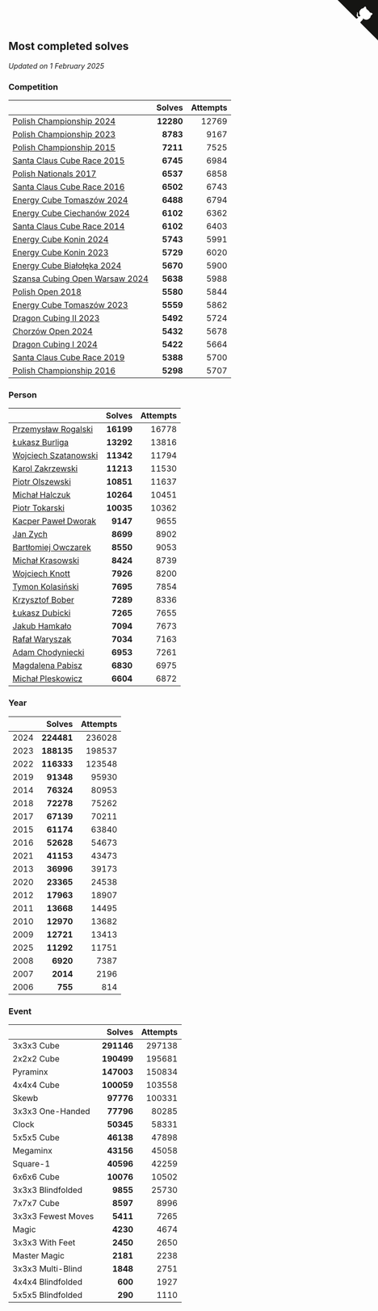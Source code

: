## Most completed solves

*Updated on  1 February 2025*


### Competition

|  | Solves | Attempts |
| :--- | ---: | ---: |
| [Polish Championship 2024](https://www.worldcubeassociation.org/competitions/PolishChampionship2024) | **12280** | 12769 |
| [Polish Championship 2023](https://www.worldcubeassociation.org/competitions/PolishChampionship2023) | **8783** | 9167 |
| [Polish Championship 2015](https://www.worldcubeassociation.org/competitions/PolishChampionship2015) | **7211** | 7525 |
| [Santa Claus Cube Race 2015](https://www.worldcubeassociation.org/competitions/SantaClausCubeRace2015) | **6745** | 6984 |
| [Polish Nationals 2017](https://www.worldcubeassociation.org/competitions/PolishNationals2017) | **6537** | 6858 |
| [Santa Claus Cube Race 2016](https://www.worldcubeassociation.org/competitions/SantaClausCubeRace2016) | **6502** | 6743 |
| [Energy Cube Tomaszów 2024](https://www.worldcubeassociation.org/competitions/EnergyCubeTomaszowMazowiecki2024) | **6488** | 6794 |
| [Energy Cube Ciechanów 2024](https://www.worldcubeassociation.org/competitions/EnergyCubeCiechanow2024) | **6102** | 6362 |
| [Santa Claus Cube Race 2014](https://www.worldcubeassociation.org/competitions/SantaClausRace2014) | **6102** | 6403 |
| [Energy Cube Konin 2024](https://www.worldcubeassociation.org/competitions/EnergyCubeKonin2024) | **5743** | 5991 |
| [Energy Cube Konin 2023](https://www.worldcubeassociation.org/competitions/EnergyCubeKonin2023) | **5729** | 6020 |
| [Energy Cube Białołęka 2024](https://www.worldcubeassociation.org/competitions/EnergyCubeBialoleka2024) | **5670** | 5900 |
| [Szansa Cubing Open Warsaw 2024](https://www.worldcubeassociation.org/competitions/SzansaCubingOpenWarsaw2024) | **5638** | 5988 |
| [Polish Open 2018](https://www.worldcubeassociation.org/competitions/PolishOpen2018) | **5580** | 5844 |
| [Energy Cube Tomaszów 2023](https://www.worldcubeassociation.org/competitions/EnergyCubeTomaszowMazowiecki2023) | **5559** | 5862 |
| [Dragon Cubing II 2023](https://www.worldcubeassociation.org/competitions/DragonCubingII2023) | **5492** | 5724 |
| [Chorzów Open 2024](https://www.worldcubeassociation.org/competitions/ChorzowOpen2024) | **5432** | 5678 |
| [Dragon Cubing I 2024](https://www.worldcubeassociation.org/competitions/DragonCubingI2024) | **5422** | 5664 |
| [Santa Claus Cube Race 2019](https://www.worldcubeassociation.org/competitions/SantaClausCubeRace2019) | **5388** | 5700 |
| [Polish Championship 2016](https://www.worldcubeassociation.org/competitions/PolishChampionship2016) | **5298** | 5707 |

### Person

|  | Solves | Attempts |
| :--- | ---: | ---: |
| [Przemysław Rogalski](https://www.worldcubeassociation.org/persons/2013ROGA02) | **16199** | 16778 |
| [Łukasz Burliga](https://www.worldcubeassociation.org/persons/2013BURL01) | **13292** | 13816 |
| [Wojciech Szatanowski](https://www.worldcubeassociation.org/persons/2011SZAT01) | **11342** | 11794 |
| [Karol Zakrzewski](https://www.worldcubeassociation.org/persons/2014ZAKR01) | **11213** | 11530 |
| [Piotr Olszewski](https://www.worldcubeassociation.org/persons/2013OLSZ02) | **10851** | 11637 |
| [Michał Halczuk](https://www.worldcubeassociation.org/persons/2006HALC01) | **10264** | 10451 |
| [Piotr Tokarski](https://www.worldcubeassociation.org/persons/2013TOKA01) | **10035** | 10362 |
| [Kacper Paweł Dworak](https://www.worldcubeassociation.org/persons/2020DWOR01) | **9147** | 9655 |
| [Jan Zych](https://www.worldcubeassociation.org/persons/2014ZYCH01) | **8699** | 8902 |
| [Bartłomiej Owczarek](https://www.worldcubeassociation.org/persons/2013OWCZ01) | **8550** | 9053 |
| [Michał Krasowski](https://www.worldcubeassociation.org/persons/2013KRAS02) | **8424** | 8739 |
| [Wojciech Knott](https://www.worldcubeassociation.org/persons/2011KNOT01) | **7926** | 8200 |
| [Tymon Kolasiński](https://www.worldcubeassociation.org/persons/2016KOLA02) | **7695** | 7854 |
| [Krzysztof Bober](https://www.worldcubeassociation.org/persons/2013BOBE01) | **7289** | 8336 |
| [Łukasz Dubicki](https://www.worldcubeassociation.org/persons/2018DUBI01) | **7265** | 7655 |
| [Jakub Hamkało](https://www.worldcubeassociation.org/persons/2018HAMK01) | **7094** | 7673 |
| [Rafał Waryszak](https://www.worldcubeassociation.org/persons/2013WARY01) | **7034** | 7163 |
| [Adam Chodyniecki](https://www.worldcubeassociation.org/persons/2017CHOD02) | **6953** | 7261 |
| [Magdalena Pabisz](https://www.worldcubeassociation.org/persons/2017PABI01) | **6830** | 6975 |
| [Michał Pleskowicz](https://www.worldcubeassociation.org/persons/2009PLES01) | **6604** | 6872 |

### Year

|  | Solves | Attempts |
| :--- | ---: | ---: |
| 2024 | **224481** | 236028 |
| 2023 | **188135** | 198537 |
| 2022 | **116333** | 123548 |
| 2019 | **91348** | 95930 |
| 2014 | **76324** | 80953 |
| 2018 | **72278** | 75262 |
| 2017 | **67139** | 70211 |
| 2015 | **61174** | 63840 |
| 2016 | **52628** | 54673 |
| 2021 | **41153** | 43473 |
| 2013 | **36996** | 39173 |
| 2020 | **23365** | 24538 |
| 2012 | **17963** | 18907 |
| 2011 | **13668** | 14495 |
| 2010 | **12970** | 13682 |
| 2009 | **12721** | 13413 |
| 2025 | **11292** | 11751 |
| 2008 | **6920** | 7387 |
| 2007 | **2014** | 2196 |
| 2006 | **755** | 814 |

### Event

|  | Solves | Attempts |
| :--- | ---: | ---: |
| 3x3x3 Cube | **291146** | 297138 |
| 2x2x2 Cube | **190499** | 195681 |
| Pyraminx | **147003** | 150834 |
| 4x4x4 Cube | **100059** | 103558 |
| Skewb | **97776** | 100331 |
| 3x3x3 One-Handed | **77796** | 80285 |
| Clock | **50345** | 58331 |
| 5x5x5 Cube | **46138** | 47898 |
| Megaminx | **43156** | 45058 |
| Square-1 | **40596** | 42259 |
| 6x6x6 Cube | **10076** | 10502 |
| 3x3x3 Blindfolded | **9855** | 25730 |
| 7x7x7 Cube | **8597** | 8996 |
| 3x3x3 Fewest Moves | **5411** | 7265 |
| Magic | **4230** | 4674 |
| 3x3x3 With Feet | **2450** | 2650 |
| Master Magic | **2181** | 2238 |
| 3x3x3 Multi-Blind | **1848** | 2751 |
| 4x4x4 Blindfolded | **600** | 1927 |
| 5x5x5 Blindfolded | **290** | 1110 |


<a href="https://github.com/maxidragon/wca_statistics_pl" class="github-corner" aria-label="View source on Github"><svg width="80" height="80" viewBox="0 0 250 250" style="fill:#151513; color:#fff; position: absolute; top: 0; border: 0; right: 0;" aria-hidden="true"><path d="M0,0 L115,115 L130,115 L142,142 L250,250 L250,0 Z"></path><path d="M128.3,109.0 C113.8,99.7 119.0,89.6 119.0,89.6 C122.0,82.7 120.5,78.6 120.5,78.6 C119.2,72.0 123.4,76.3 123.4,76.3 C127.3,80.9 125.5,87.3 125.5,87.3 C122.9,97.6 130.6,101.9 134.4,103.2" fill="currentColor" style="transform-origin: 130px 106px;" class="octo-arm"></path><path d="M115.0,115.0 C114.9,115.1 118.7,116.5 119.8,115.4 L133.7,101.6 C136.9,99.2 139.9,98.4 142.2,98.6 C133.8,88.0 127.5,74.4 143.8,58.0 C148.5,53.4 154.0,51.2 159.7,51.0 C160.3,49.4 163.2,43.6 171.4,40.1 C171.4,40.1 176.1,42.5 178.8,56.2 C183.1,58.6 187.2,61.8 190.9,65.4 C194.5,69.0 197.7,73.2 200.1,77.6 C213.8,80.2 216.3,84.9 216.3,84.9 C212.7,93.1 206.9,96.0 205.4,96.6 C205.1,102.4 203.0,107.8 198.3,112.5 C181.9,128.9 168.3,122.5 157.7,114.1 C157.9,116.9 156.7,120.9 152.7,124.9 L141.0,136.5 C139.8,137.7 141.6,141.9 141.8,141.8 Z" fill="currentColor" class="octo-body"></path></svg></a><style>.github-corner:hover .octo-arm{animation:octocat-wave 560ms ease-in-out}@keyframes octocat-wave{0%,100%{transform:rotate(0)}20%,60%{transform:rotate(-25deg)}40%,80%{transform:rotate(10deg)}}@media (max-width:500px){.github-corner:hover .octo-arm{animation:none}.github-corner .octo-arm{animation:octocat-wave 560ms ease-in-out}}</style>
